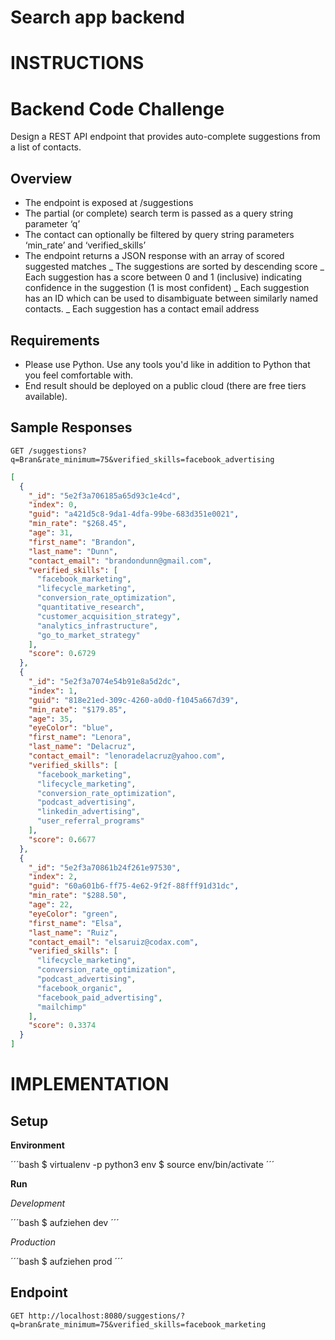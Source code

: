 # Search app backend

# INSTRUCTIONS

# Backend Code Challenge

Design a REST API endpoint that provides auto-complete suggestions from a list of contacts.

## Overview

- The endpoint is exposed at /suggestions
- The partial (or complete) search term is passed as a query string parameter ‘q’
- The contact can optionally be filtered by query string parameters ‘min_rate’ and ‘verified_skills’
- The endpoint returns a JSON response with an array of scored suggested matches
  _ The suggestions are sorted by descending score
  _ Each suggestion has a score between 0 and 1 (inclusive) indicating confidence in the suggestion (1 is most confident)
  _ Each suggestion has an ID which can be used to disambiguate between similarly named contacts.
  _ Each suggestion has a contact email address

## Requirements

- Please use Python. Use any tools you'd like in addition to Python that you feel comfortable with.
- End result should be deployed on a public cloud (there are free tiers available).

## Sample Responses

`GET /suggestions?q=Bran&rate_minimum=75&verified_skills=facebook_advertising`

```json
[
  {
    "_id": "5e2f3a706185a65d93c1e4cd",
    "index": 0,
    "guid": "a421d5c8-9da1-4dfa-99be-683d351e0021",
    "min_rate": "$268.45",
    "age": 31,
    "first_name": "Brandon",
    "last_name": "Dunn",
    "contact_email": "brandondunn@gmail.com",
    "verified_skills": [
      "facebook_marketing",
      "lifecycle_marketing",
      "conversion_rate_optimization",
      "quantitative_research",
      "customer_acquisition_strategy",
      "analytics_infrastructure",
      "go_to_market_strategy"
    ],
    "score": 0.6729
  },
  {
    "_id": "5e2f3a7074e54b91e8a5d2dc",
    "index": 1,
    "guid": "818e21ed-309c-4260-a0d0-f1045a667d39",
    "min_rate": "$179.85",
    "age": 35,
    "eyeColor": "blue",
    "first_name": "Lenora",
    "last_name": "Delacruz",
    "contact_email": "lenoradelacruz@yahoo.com",
    "verified_skills": [
      "facebook_marketing",
      "lifecycle_marketing",
      "conversion_rate_optimization",
      "podcast_advertising",
      "linkedin_advertising",
      "user_referral_programs"
    ],
    "score": 0.6677
  },
  {
    "_id": "5e2f3a70861b24f261e97530",
    "index": 2,
    "guid": "60a601b6-ff75-4e62-9f2f-88fff91d31dc",
    "min_rate": "$288.50",
    "age": 22,
    "eyeColor": "green",
    "first_name": "Elsa",
    "last_name": "Ruiz",
    "contact_email": "elsaruiz@codax.com",
    "verified_skills": [
      "lifecycle_marketing",
      "conversion_rate_optimization",
      "podcast_advertising",
      "facebook_organic",
      "facebook_paid_advertising",
      "mailchimp"
    ],
    "score": 0.3374
  }
]
```

# IMPLEMENTATION

## Setup

**Environment**

´´´bash
$ virtualenv -p python3 env
$ source env/bin/activate
´´´

**Run**

*Development*

´´´bash
$ aufziehen dev
´´´

*Production*

´´´bash
$ aufziehen prod
´´´

## Endpoint

`GET http://localhost:8080/suggestions/?q=bran&rate_minimum=75&verified_skills=facebook_marketing`
